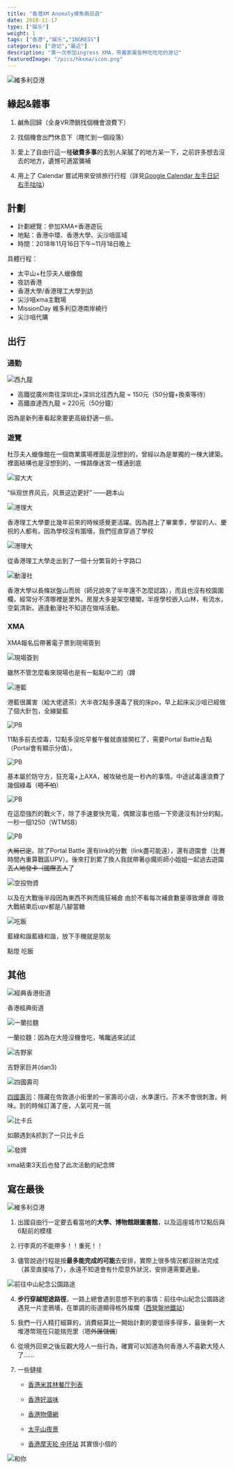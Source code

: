```yaml
---
title: "香港XM Anomaly摸魚兩日遊"
date: 2018-11-17
type: ["娱乐"]
weight: 1
tags: ["香港","娱乐","INGRESS"]
categories: ["游记","最近"]
description: "第一次参加ingress XMA，带着家属各种吃吃吃的游记"
featuredImage: "/pics/hkxma/icon.png"
---
```


![維多利亞港](/pics/hkxma/photo2.jpg)

## 緣起&雜事

1. 鹹魚回歸（全身VR滯銷找個機會浪費下）

2. 找個機會出門休息下（瞎忙到一個段落）

3. 愛上了自由行這一種**破費多事**的去別人呆膩了的地方呆一下，之前許多想去沒去的地方，遺憾可適當彌補

4. 用上了 Calendar 嘗試用來安排旅行行程（詳見[Google Calendar 左手日記 右手咕咕](https://visnz.github.io/post/calendar/)）

## 計劃

- 計劃總覽：參加XMA+香港遊玩
- 地點：香港中環、香港大學、尖沙咀區域
- 時間：2018年11月16日下午~11月18日晚上

具體行程：
- 太平山+杜莎夫人蠟像館
- 夜訪香港
- 香港大學/香港理工大學到訪
- 尖沙咀xma主戰場
- MissionDay 維多利亞港南岸繞行
- 尖沙咀代購

## 出行

### 通勤

![西九龍](/pics/hkxma/pic06.jpg)

- 高鐵從廣州南往深圳北+深圳北往西九龍 = 150元（50分鐘+換乘等待）
- 高鐵直達西九龍 = 220元（50分鐘）

因為是新列車看起來要更高級舒適一些。

### 遊覽

杜莎夫人蠟像館在一個商業廣場裡面是沒想到的，曾經以為是單獨的一棟大建築。裡面結構也是沒想到的，一條路像迷宮一樣通到底

![習大大](/pics/hkxma/pic01.jpg)

“纵观世界风云，风景这边更好” ——趙本山

![港理大](/pics/hkxma/pic12.jpg)

香港理工大學要比幾年前來的時候感覺更活躍。因為趕上了畢業季，學習的人、慶祝的人都有。因為學校沒有圍墻，我們徑直穿過了學校

![港理大](/pics/hkxma/pic03.jpg)

從香港理工大學走出到了一個十分繁盲的十字路口

![動漫社](/pics/hkxma/pic04.jpg)

香港大學以長條狀盤山而居（師兄說來了半年還不怎麼認路），而且也沒有校園圍欄，經常分不清哪裡是里外。房屋大多是架空樓閣，半座學校嵌入山林，有流水，空氣清新。適逢動漫社不知道在做啥活動。



### XMA

XMA報名后帶著電子票到現場簽到

![現場簽到](/pics/hkxma/pic02.jpg)

雖然不管怎麼看來現場也是有一點點中二的（蹲

![港藍](/pics/hkxma/pic16.jpg)

港藍很厲害（給大佬遞茶）大半夜2點多還毒了我的床po，早上起床尖沙咀已經做了個大針包，全線變藍

![PB](/pics/hkxma/pic18.jpg)

11點多前去控毒，12點多沒吃早餐午餐就直接開杠了，需要Portal Battle占點（Portal會有顯示分值）。

![PB](/pics/hkxma/pic17.jpg)

基本屬於防守方，狂充電+上AXA，被攻破也是一秒內的事情。中途試毒還浪費了幾個綠毒（~~嗯不怕~~）

![PB](/pics/hkxma/pic19.jpg)

在這麼強烈的戰火下，除了手速要快充電，偶爾沒事也插一下旁邊沒有計分的點，一秒一個1250（WTMSB）

![PB](/pics/hkxma/pic20.jpg)

~~大局已定~~。除了Portal Battle 還有link的分數（link盡可能遠），還有遊園會（比賽時間內重算戰區UPV）。後來打到累了換人我就帶著@魔術師小姐姐一起過去遊園~~丟人地發卡（國際丟人~~了

![空投物資](/pics/hkxma/pic21.jpg)

以及在大戰後半段因為東西不夠而瘋狂補倉 由於不看每次補倉數量導致爆倉 導致大戰結束后upv都是八腳當糖

![吃飯](/pics/hkxma/pic23.jpg)

藍綠和諧藍綠和諧，放下手機就是朋友

點燈 吃飯

## 其他

![經典香港街道](/pics/hkxma/pic13.jpg)

香港經典街道

![一蘭拉麵](/pics/hkxma/pic027.jpg)

一蘭拉麵：因為在大陸沒機會吃，嘴饞過來試試

![吉野家](/pics/hkxma/pic14.jpg)

吉野家巨丼(dan3)

![四國壽司](/pics/hkxma/pic15.jpg)

[四國壽司](https://www.google.com/maps?ll=22.303578,114.169603&z=21&t=m&hl=zh-HK&gl=US&mapclient=embed&q=22%C2%B018%2713.1%22N+114%C2%B010%2710.4%22E@22.303644,114.169561)：隱藏在佐敦道小街里的一家壽司小店，水準還行。芥末不會很刺激，夠味。到的時候訂滿了座，人氣可見一斑

![比卡丘](/pics/hkxma/pic24.jpg)

如願遇到&抓到了一只比卡丘

![發牌](/pics/hkxma/pic25.jpg)

xma結束3天后也發了此次活動的紀念牌

## 寫在最後
![維多利亞港](/pics/hkxma/photo1.jpg)

1. 出國自由行一定要去看當地的**大學、博物館跟圖書館**，以及這座城市12點后與6點前的模樣

2. 行李真的不能帶多！！重死！！

3. 儘管說過行程是按**最多能完成的可能**去安排，實際上很多情況都沒辦法完成（甚至直接咕了），永遠不知道會有什麼意外狀況，安排還需要適量。

![前往中山紀念公園路途](/pics/hkxma/pic026.jpg)

4. **步行穿越短途路徑**，一路上總會遇到意想不到的事情：前往中山紀念公園路途遇見一片塗鴉墻，在單調的街道顯得格外燦爛（[西營盤地鐵站](https://www.google.com/maps/place/%E8%A5%BF%E7%87%9F%E7%9B%A4%E7%AB%99/@22.285511,114.1303005,15z/data=!4m12!1m6!3m5!1s0x0:0x35d42f86dcda02ae!2z5Lit5bGx57SA5b-15YWs5ZyS!8m2!3d22.2902364!4d114.1454925!3m4!1s0x3403ff80b4683f09:0xc9610b1b92c6556b!8m2!3d22.2856367!4d114.1427404)）

5. 我們一行人精打細算的，消費結算比一開始計劃的要低得多得多，最後剩一大堆港幣現在只能揣兜里（嗯~~外匯儲備~~）

6. 從境外回來之後反觀大陸人一些行為，確實可以知道為何香港人不喜歡大陸人了……

7. 一些鏈接

    - [香港米其林餐厅列表](https://www.wikiwand.com/zh-hant/%E7%B1%B3%E5%85%B6%E6%9E%97%E9%A4%90%E5%BB%B3%E5%88%97%E8%A1%A8#/%E9%A6%99%E6%B8%AF)

    - [香港好滋味](https://www.openrice.com/zh/hongkong)

    - [香港物價網](https://www.price.com.hk/)
    
    - [太平山夜景](https://joyce8.com/2015hk9/)

    - [香港摩天轮 中环站](https://www.google.com/maps/place/The+Hong+Kong+Observation+Wheel/@22.285778,114.1704605,15.04z/data=!4m5!3m4!1s0x340400622b904e73:0x6d050ac72de9625b!8m2!3d22.2852868!4d114.1617224?hl=en) 其實很小個的

![和你](/pics/hkxma/pic05.jpg)